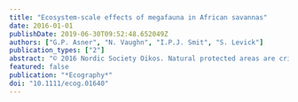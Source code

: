 ```yaml
---
title: "Ecosystem-scale effects of megafauna in African savannas"
date: 2016-01-01
publishDate: 2019-06-30T09:52:48.652049Z
authors: ["G.P. Asner", "N. Vaughn", "I.P.J. Smit", "S. Levick"]
publication_types: ["2"]
abstract: "© 2016 Nordic Society Oikos. Natural protected areas are critically important in the effort to prevent large-scale megafaunal extinctions caused by hunting and habitat degradation. Yet such protection can lead to rapid increases in megafauna populations. Understanding ecosystem-scale responses of vegetation to changing megafaunal populations, such as the case of the African elephant Loxodonta africana in savannas, requires large-scale, high-resolution monitoring over time. From 2008 to 2014, we repeatedly surveyed the fate of more than 10.4 million woody plant canopies throughout the Kruger National Park, South Africa using airborne Light Detection and Ranging (LiDAR), to determine the relative importance of multiple environmental, biotic and management factors affecting treefall rates and patterns. We report a mean biennial treefall rate of 8 trees or 12% ha-1, but with heterogeneous patterns of loss in both space and time. Throughout Kruger, the influence of elephant density on treefall was matched only by spatial variation in soils and elevation, and all three factors co-dominated park-wide treefall patterns. Elephant density was up to two times more influential than fire frequency in determining treefall rates, and this pattern was most pronounced for taller trees (textgreater 2 m in height). Our results suggest that confining megafauna populations to protected areas, or reintroducing them into former or new habitat, can greatly alter the structure and functioning of the host ecosystem. Conservation strategies will need to accommodate and manage these massive ecological changes in the effort to save megafauna from extinction, without compromising system functionality."
featured: false
publication: "*Ecography*"
doi: "10.1111/ecog.01640"
---
```


